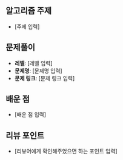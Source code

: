 ## 알고리즘 주제
- [주제 입력]

## 문제풀이
- **레벨**: [레벨 입력]
- **문제명**: [문제명 입력]
- **문제 링크**: [문제 링크 입력]

## 배운 점
- [배운 점 입력]

## 리뷰 포인트
- [리뷰어에게 확인해주었으면 하는 포인트 입력]